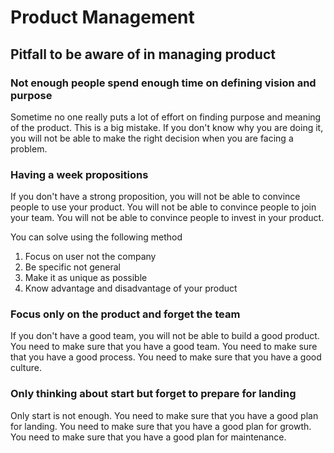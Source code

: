 # Product Management

## Pitfall to be aware of in managing product

### Not enough people spend enough time on defining vision and purpose

Sometime no one really puts a lot of effort on finding purpose and meaning of the product. This is a big mistake. If you don't know why you are doing it, you will not be able to make the right decision when you are facing a problem.

### Having a week propositions

If you don't have a strong proposition, you will not be able to convince people to use your product. You will not be able to convince people to join your team. You will not be able to convince people to invest in your product.

You can solve using the following method

1. Focus on user not the company
2. Be specific not general
3. Make it as unique as possible
4. Know advantage and disadvantage of your product

### Focus only on the product and forget the team

If you don't have a good team, you will not be able to build a good product. You need to make sure that you have a good team. You need to make sure that you have a good process. You need to make sure that you have a good culture.

### Only thinking about start but forget to prepare for landing

Only start is not enough. You need to make sure that you have a good plan for landing. You need to make sure that you have a good plan for growth. You need to make sure that you have a good plan for maintenance.
